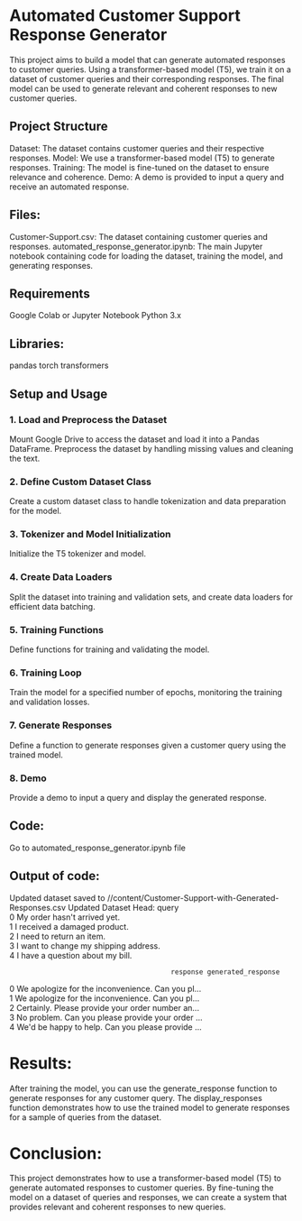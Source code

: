 # Automated Customer Support Response Generator
This project aims to build a model that can generate automated responses to customer queries. 
Using a transformer-based model (T5), we train it on a dataset of customer queries and their corresponding responses. 
The final model can be used to generate relevant and coherent responses to new customer queries.

## Project Structure
 Dataset: The dataset contains customer queries and their respective responses.
 Model: We use a transformer-based model (T5) to generate responses.
 Training: The model is fine-tuned on the dataset to ensure relevance and coherence.
 Demo: A demo is provided to input a query and receive an automated response.
## Files:
 Customer-Support.csv: The dataset containing customer queries and responses.
 automated_response_generator.ipynb: The main Jupyter notebook containing code for loading the dataset, training the model, and generating responses.
## Requirements
Google Colab or Jupyter Notebook
Python 3.x
## Libraries:
pandas
torch
transformers
## Setup and Usage
### 1. Load and Preprocess the Dataset
Mount Google Drive to access the dataset and load it into a Pandas DataFrame. Preprocess the dataset by handling missing values and cleaning the text.

### 2. Define Custom Dataset Class
Create a custom dataset class to handle tokenization and data preparation for the model.

### 3. Tokenizer and Model Initialization
Initialize the T5 tokenizer and model.

### 4. Create Data Loaders
Split the dataset into training and validation sets, and create data loaders for efficient data batching.

### 5. Training Functions
Define functions for training and validating the model.

### 6. Training Loop
Train the model for a specified number of epochs, monitoring the training and validation losses.

### 7. Generate Responses
Define a function to generate responses given a customer query using the trained model.

### 8. Demo
Provide a demo to input a query and display the generated response.

## Code: 
Go to automated_response_generator.ipynb file

## Output of code:
Updated dataset saved to //content/Customer-Support-with-Generated-Responses.csv
Updated Dataset Head:
                                    query  
0           My order hasn't arrived yet.   
1          I received a damaged product.   
2              I need to return an item.   
3  I want to change my shipping address.   
4       I have a question about my bill.   

                                            response generated_response  
0  We apologize for the inconvenience. Can you pl...                     
1  We apologize for the inconvenience. Can you pl...                     
2  Certainly. Please provide your order number an...                     
3  No problem. Can you please provide your order ...                     
4  We'd be happy to help. Can you please provide ... 

# Results:
After training the model, you can use the generate_response function to generate responses for any customer query.
The display_responses function demonstrates how to use the trained model to generate responses for a sample of queries from the dataset.

# Conclusion:
This project demonstrates how to use a transformer-based model (T5) to generate automated responses to customer queries. 
By fine-tuning the model on a dataset of queries and responses, we can create a system that provides relevant and coherent responses to new queries.
